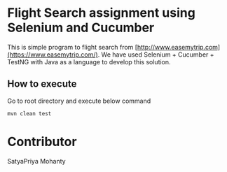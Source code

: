 # Flight Search assignment using Selenium and Cucumber
This is simple program to flight search from [http://www.easemytrip.com](https://www.easemytrip.com/). We have used Selenium + Cucumber + TestNG with Java as a language to develop this solution.
## How to execute
Go to root directory and execute below command
```bash
mvn clean test
```
# Contributor
SatyaPriya Mohanty
